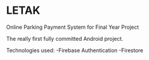# LETAK
Online Parking Payment System for Final Year Project

The really first fully committed Android project.

Technologies used: 
-Firebase Authentication
-Firestore 

